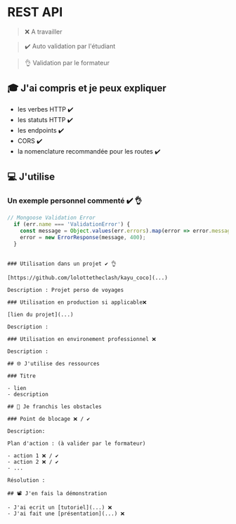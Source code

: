 # REST API

> ❌ A travailler

> ✔️ Auto validation par l'étudiant

> 👌 Validation par le formateur

## 🎓 J'ai compris et je peux expliquer

- les verbes HTTP ✔️
- les statuts HTTP ✔️
- les endpoints ✔️
- CORS ✔️
- la nomenclature recommandée pour les routes  ✔️

## 💻 J'utilise

### Un exemple personnel commenté ✔️ 👌

```javascript
// Mongoose Validation Error
  if (err.name === 'ValidationError') {
    const message = Object.values(err.errors).map(error => error.message);
    error = new ErrorResponse(message, 400);
  }
```
  ```

### Utilisation dans un projet ✔️ 👌

[https://github.com/lolottetheclash/kayu_coco](...)

Description : Projet perso de voyages

### Utilisation en production si applicable❌ 

[lien du projet](...)

Description :

### Utilisation en environement professionnel ❌ 

Description :

## 🌐 J'utilise des ressources

### Titre

- lien
- description

## 🚧 Je franchis les obstacles

### Point de blocage ❌ / ✔️

Description:

Plan d'action : (à valider par le formateur)

- action 1 ❌ / ✔️
- action 2 ❌ / ✔️
- ...

Résolution :

## 📽️ J'en fais la démonstration

- J'ai ecrit un [tutoriel](...) ❌
- J'ai fait une [présentation](...) ❌ 

